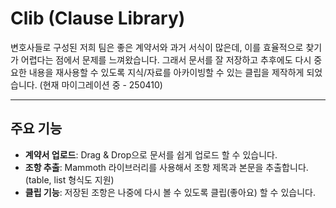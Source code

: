 # Clib (Clause Library)

변호사들로 구성된 저희 팀은 좋은 계약서와 과거 서식이 많은데, 이를 효율적으로 찾기가 어렵다는 점에서 문제를 느껴왔습니다. 그래서 문서를 잘 저장하고 추후에도 다시 중요한 내용을 재사용할 수 있도록 지식/자료를 아카이빙할 수 있는 클립을 제작하게 되었습니다. (현재 마이그레이션 중 - 250410)

---

## 주요 기능

- **계약서 업로드**: Drag & Drop으로 문서를 쉽게 업로드 할 수 있습니다. 
- **조항 추출**: Mammoth 라이브러리를 사용해서 조항 제목과 본문을 추출합니다. (table, list 형식도 지원)
- **클립 기능**: 저장된 조항은 나중에 다시 볼 수 있도록 클립(좋아요) 할 수 있습니다.
